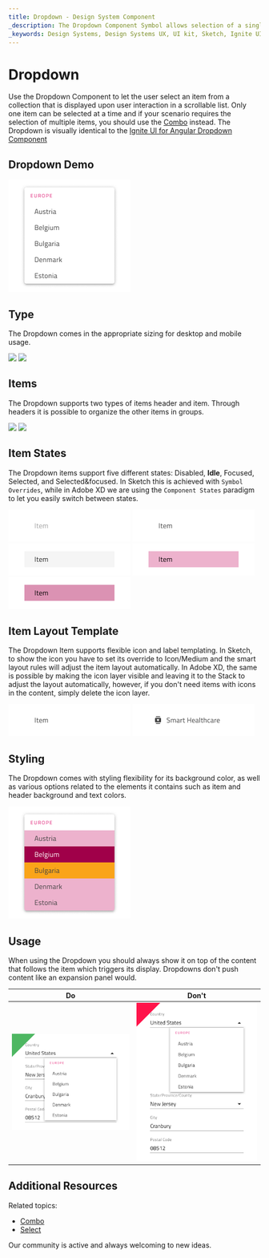 ```yaml
---
title: Dropdown - Design System Component
_description: The Dropdown Component Symbol allows selection of a single item from a collection.
_keywords: Design Systems, Design Systems UX, UI kit, Sketch, Ignite UI for Angular, Sketch to Angular, Sketch to Angular, Angular, Angular Design System, Export code from Sketch, Design Kits for Angular, Sketch HTML, Sketch to HTML, Sketch UI kits
---
```


# Dropdown

Use the Dropdown Component to let the user select an item from a collection that is displayed upon user interaction in a scrollable list. Only one item can be selected at a time and if your scenario requires the selection of multiple items, you should use the [Combo](combo.md) instead. The Dropdown is visually identical to the [Ignite UI for Angular Dropdown Component](https://www.infragistics.com/products/ignite-ui-angular/angular/components/drop_down.html)

## Dropdown Demo

<img class="responsive-img" src="../images/dropdown_demo.png" srcset="../images/dropdown_demo@2x.png 2x" />

## Type

The Dropdown comes in the appropriate sizing for desktop and mobile usage.

<img class="responsive-img" src="../images/dropdown_desktop.png" srcset="../images/dropdown_desktop@2x.png 2x" />
<img class="responsive-img" src="../images/dropdown_mobile.png" srcset="../images/dropdown_mobile@2x.png 2x" />

## Items

The Dropdown supports two types of items header and item. Through headers it is possible to organize the other items in groups.

<img class="responsive-img" src="../images/dropdown_header.png" srcset="../images/dropdown_header@2x.png 2x" />
<img class="responsive-img" src="../images/dropdown_item.png" srcset="../images/dropdown_item@2x.png 2x" />

## Item States

The Dropdown items support five different states: Disabled, **Idle**, Focused, Selected, and Selected&focused. In Sketch this is achieved with `Symbol Overrides`, while in Adobe XD we are using the `Component States` paradigm to let you easily switch between states.

<img class="responsive-img" src="../images/dropdown_item_disabled.png" srcset="../images/dropdown_item_disabled@2x.png 2x" />
<img class="responsive-img" src="../images/dropdown_item_idle.png" srcset="../images/dropdown_item_idle@2x.png 2x" />
<img class="responsive-img" src="../images/dropdown_item_focused.png" srcset="../images/dropdown_item_focused@2x.png 2x" />
<img class="responsive-img" src="../images/dropdown_item_selected.png" srcset="../images/dropdown_item_selected@2x.png 2x" />
<img class="responsive-img" src="../images/dropdown_item_selected_focused.png" srcset="../images/dropdown_item_selected_focused@2x.png 2x" />

## Item Layout Template

The Dropdown Item supports flexible icon and label templating. In Sketch, to show the icon you have to set its override to Icon/Medium and the smart layout rules will adjust the item layout automatically. In Adobe XD, the same is possible by making the icon layer visible and leaving it to the Stack to adjust the layout automatically, however, if you don't need items with icons in the content, simply delete the icon layer.

<img class="responsive-img" src="../images/dropdown_item_idle.png" srcset="../images/dropdown_item_idle@2x.png 2x" />
<img class="responsive-img" src="../images/dropdown_item_icon.png" srcset="../images/dropdown_item_icon@2x.png 2x" /> 

## Styling

The Dropdown comes with styling flexibility for its background color, as well as various options related to the elements it contains such as item and header background and text colors.

<img class="responsive-img" src="../images/dropdown_styling.png" srcset="../images/dropdown_styling@2x.png 2x" />

## Usage

When using the Dropdown you should always show it on top of the content that follows the item which triggers its display. Dropdowns don't push content like an expansion panel would.

| Do                                                                                 | Don't                                                                                  |
| ---------------------------------------------------------------------------------- | -------------------------------------------------------------------------------------- |
| <img class="responsive-img" src="../images/dropdown_do1.png" srcset="../images/dropdown_do1@2x.png 2x" /> | <img class="responsive-img" src="../images/dropdown_dont1.png" srcset="../images/dropdown_dont1@2x.png 2x" /> |

## Additional Resources

Related topics:

- [Combo](combo.md)
- [Select](select.md)
  <div class="divider--half"></div>

Our community is active and always welcoming to new ideas.
